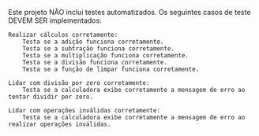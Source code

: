Este projeto NÃO inclui testes automatizados. Os seguintes casos de teste DEVEM SER implementados:

    Realizar cálculos corretamente:
        Testa se a adição funciona corretamente.
        Testa se a subtração funciona corretamente.
        Testa se a multiplicação funciona corretamente.
        Testa se a divisão funciona corretamente.
        Testa se a função de limpar funciona corretamente.

    Lidar com divisão por zero corretamente:
        Testa se a calculadora exibe corretamente a mensagem de erro ao tentar dividir por zero.

    Lidar com operações inválidas corretamente:
        Testa se a calculadora exibe corretamente a mensagem de erro ao realizar operações inválidas.
